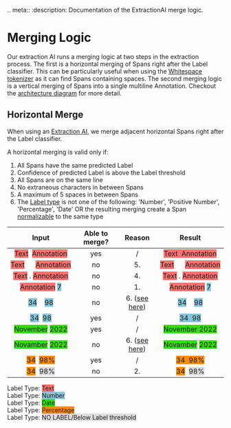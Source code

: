 .. meta::
   :description: Documentation of the ExtractionAI merge logic.

# Merging Logic

Our extraction AI runs a merging logic at two steps in the extraction process. The first is a horizontal merging of Spans right after the Label classifier. This can be particularly useful when using the [Whitespace tokenizer](https://dev.konfuzio.com/sdk/sourcecode.html#konfuzio_sdk.tokenizer.regex.WhitespaceTokenizer) as it can find Spans containing spaces. The second merging logic is a vertical merging of Spans into a single multiline Annotation. Checkout the [architecture diagram](https://dev.konfuzio.com/sdk/contribution.html#architecture-sdk-to-server) for more detail.

## Horizontal Merge

When using an [Extraction AI](https://dev.konfuzio.com/sdk/sourcecode.html#extraction-ai), we merge adjacent horizontal Spans right after the Label classifier. 

A horizontal merging is valid only if:
1. All Spans have the same predicted Label
2. Confidence of predicted Label is above the Label threshold
3. All Spans are on the same line
4. No extraneous characters in between Spans
5. A maximum of 5 spaces in between Spans
6. The [Label type](https://dev.konfuzio.com/web/api.html#supported-data-normalization) is not one of the following: 'Number', 'Positive Number', 'Percentage', 'Date'
 OR the resulting merging create a Span [normalizable](https://dev.konfuzio.com/web/api.html#supported-data-normalization) to the same type

|          Input          | Able to merge? | Reason | Result |
|:-----------------------:|:-----------:| :-----------: | :-----------: |
|  <span style="background-color: #ff726f">Text</span><span>&nbsp;&nbsp;</span><span style="background-color: #ff726f">Annotation</span> |      yes     |    /    | <span style="background-color: #ff726f">Text</span><span style="background-color: #ff726f">&nbsp;&nbsp;</span><span style="background-color: #ff726f">Annotation</span> |
|  <span style="background-color: #ff726f">Text</span><span>&nbsp;&nbsp;&nbsp;&nbsp;&nbsp;&nbsp;</span><span style="background-color: #ff726f">Annotation</span> |      no     |    5.    | <span style="background-color: #ff726f">Text</span><span>&nbsp;&nbsp;&nbsp;&nbsp;&nbsp;&nbsp;</span><span style="background-color: #ff726f">Annotation</span> |
|  <span style="background-color: #ff726f">Text</span><span>&nbsp;.&nbsp;</span><span style="background-color: #ff726f">Annotation</span> |      no     |    4.    | <span style="background-color: #ff726f">Text</span><span>&nbsp;.&nbsp;</span><span style="background-color: #ff726f">Annotation</span> |
|  <span style="background-color: #ff726f">Annotation</span><span>&nbsp;</span><span style="background-color: #86c5da">7</span> |      no     |    1.    | <span style="background-color: #ff726f">Annotation</span><span>&nbsp;</span><span style="background-color: #86c5da">7</span> |
|  <span style="background-color: #86c5da">34</span><span>&nbsp;&nbsp;&nbsp;&nbsp;</span><span style="background-color: #86c5da">98</span> |      no     |  6. ([see here](https://dev.konfuzio.com/web/api.html#numbers))  | <span style="background-color: #86c5da">34</span><span>&nbsp;&nbsp;&nbsp;&nbsp;</span><span style="background-color: #86c5da">98</span> |
|  <span style="background-color: #86c5da">34</span><span>&nbsp;&nbsp;</span><span style="background-color: #86c5da">98</span> |      yes     |  /  | <span style="background-color: #86c5da">34</span><span style="background-color: #86c5da">&nbsp;&nbsp;</span><span style="background-color: #86c5da">98</span> |
|  <span style="background-color: #34df00">November</span><span>&nbsp;</span><span style="background-color: #34df00">2022</span> |     yes     |   /    | <span style="background-color: #34df00">November</span><span style="background-color: #34df00">&nbsp;</span><span style="background-color: #34df00">2022</span> |
|  <span style="background-color: #34df00">Novamber</span><span>&nbsp;</span><span style="background-color: #34df00">2022</span> |     no     |    6. ([see here](https://dev.konfuzio.com/web/api.html#date-values))   | <span style="background-color: #34df00">Novamber</span><span>&nbsp;</span><span style="background-color: #34df00">2022</span> |
|  <span style="background-color: #ff8c00">34</span><span>&nbsp;&nbsp;</span><span style="background-color: #ff8c00">98%</span> |      yes     |  /  | <span style="background-color: #ff8c00">34</span><span style="background-color: #ff8c00">&nbsp;&nbsp;</span><span style="background-color: #ff8c00">98%</span> |
|  <span style="background-color: #ff8c00">34</span><span>&nbsp;&nbsp;</span><span style="background-color: #dcdcdc">98%</span> |      no     |  2.  | <span style="background-color: #ff8c00">34</span><span>&nbsp;&nbsp;</span><span style="background-color: #dcdcdc">98%</span> |


Label Type: <span style="background-color: #ff726f">Text</span><br>
Label Type: <span style="background-color: #86c5da">Number</span><br>
Label Type: <span style="background-color: #34df00">Date</span><br>
Label Type: <span style="background-color: #ff8c00">Percentage</span><br>
Label Type: <span style="background-color: #dcdcdc">NO LABEL/Below Label threshold</span>
